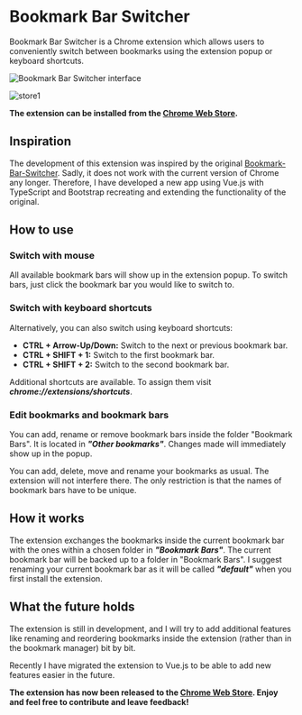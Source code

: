 # Bookmark Bar Switcher

Bookmark Bar Switcher is a Chrome extension which allows users to conveniently switch between bookmarks using the
extension popup or keyboard shortcuts.

![Bookmark Bar Switcher interface](https://user-images.githubusercontent.com/93288603/230715364-22bd7022-4ec7-46e8-8042-5d918c22fa7a.png)

![store1](https://user-images.githubusercontent.com/93288603/230715576-77cafdcb-9f4e-465d-8c81-cfb305068946.png)

**The extension can be installed from the [Chrome Web Store](https://chrome.google.com/webstore/detail/bookmark-bar-switcher/ogcdabloogpipelcphkhajkaneclpnlk).**


## Inspiration

The development of this extension was inspired by the
original [Bookmark-Bar-Switcher](https://github.com/zoeesilcock/Bookmark-Bar-Switcher). Sadly, it does not work with the
current version of Chrome any longer. Therefore, I have developed a new app using Vue.js with TypeScript and Bootstrap
recreating and extending the functionality of the original.

## How to use

### Switch with mouse

All available bookmark bars will show up in the extension popup.
To switch bars, just click the bookmark bar you would
like to switch to.

### Switch with keyboard shortcuts

Alternatively, you can also switch using keyboard shortcuts:

* **CTRL + Arrow-Up/Down:** Switch to the next or previous bookmark bar.
* **CTRL + SHIFT + 1:** Switch to the first bookmark bar.
* **CTRL + SHIFT + 2:** Switch to the second bookmark bar.

Additional shortcuts are available. To assign them visit ***chrome://extensions/shortcuts***.

### Edit bookmarks and bookmark bars

You can add, rename or remove bookmark bars inside the folder "Bookmark Bars".
It is located in ***"Other bookmarks"***.
Changes made will immediately show up in the popup.

You can add, delete, move and rename your bookmarks as usual.
The extension will not interfere there.
The only restriction is that the names of bookmark bars have to be unique.

## How it works

The extension exchanges the bookmarks inside the current bookmark bar with the ones within a chosen folder in
***"Bookmark Bars"***.
The current bookmark bar will be backed up to a folder in "Bookmark Bars".
I suggest renaming your current
bookmark bar as it will be called ***"default"*** when you first install the extension.

## What the future holds

The extension is still in development, and I will try to add additional features like renaming and reordering bookmarks
inside the extension (rather than in the bookmark manager)
bit by bit.

Recently I have migrated the extension to Vue.js to be able to add new features easier in the future.

**The extension has now been released to
the [Chrome Web Store](https://chrome.google.com/webstore/detail/bookmark-bar-switcher/ogcdabloogpipelcphkhajkaneclpnlk).
Enjoy and feel free to contribute and leave feedback!**

